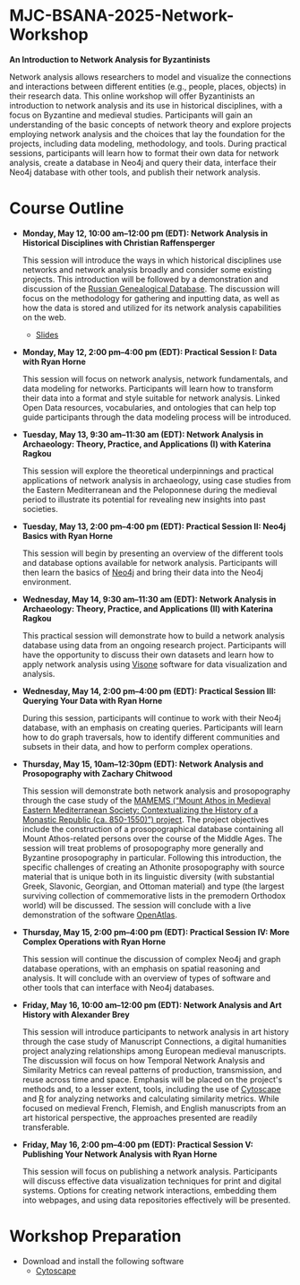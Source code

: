 # MJC-BSANA-2025-Network-Workshop
**An Introduction to Network Analysis for Byzantinists**

Network analysis allows researchers to model and visualize the connections and interactions between different entities (e.g., people, places, objects) in their research data. This online workshop will offer Byzantinists an introduction to network analysis and its use in historical disciplines, with a focus on Byzantine and medieval studies. Participants will gain an understanding of the basic concepts of network theory and explore projects employing network analysis and the choices that lay the foundation for the projects, including data modeling, methodology, and tools. During practical sessions, participants will learn how to format their own data for network analysis, create a database in Neo4j and query their data, interface their Neo4j database with other tools, and publish their network analysis.
# Course Outline
- **Monday, May 12, 10:00 am–12:00 pm (EDT): Network Analysis in Historical Disciplines with Christian Raffensperger**
  
  This session will introduce the ways in which historical disciplines use networks and network analysis broadly and consider some existing projects. This introduction will be followed by a demonstration and discussion of the [Russian Genealogical Database](https://www.gis.huri.harvard.edu/rus-genealogy). The discussion will focus on the methodology for gathering and inputting data, as well as how the data is stored and utilized for its network analysis capabilities on the web.

  - [Slides](https://github.com/Mary-Jaharis-Center/MJC-BSANA-2025-Network-Workshop/blob/main/Raffensperger%20Slides.pdf)

- **Monday, May 12, 2:00 pm–4:00 pm (EDT): Practical Session I: Data with Ryan Horne**
  
  This session will focus on network analysis, network fundamentals, and data modeling for networks. Participants will learn how to transform their data into a format and style suitable for network analysis. Linked Open Data resources, vocabularies, and ontologies that can help top guide participants through the data modeling process will be introduced.

- **Tuesday, May 13, 9:30 am–11:30 am (EDT): Network Analysis in Archaeology: Theory, Practice, and Applications (I) with Katerina Ragkou**
  
  This session will explore the theoretical underpinnings and practical applications of network analysis in archaeology, using case studies from the Eastern Mediterranean and the Peloponnese during the medieval period to illustrate its potential for revealing new insights into past societies.

- **Tuesday, May 13, 2:00 pm–4:00 pm (EDT): Practical Session II: Neo4j Basics with Ryan Horne**
  
  This session will begin by presenting an overview of the different tools and database options available for network analysis. Participants will then learn the basics of [Neo4j](https://neo4j.com/product/neo4j-graph-database/) and bring their data into the Neo4j environment.

- **Wednesday, May 14, 9:30 am–11:30 am (EDT): Network Analysis in Archaeology: Theory, Practice, and Applications (II) with Katerina Ragkou**

  This practical session will demonstrate how to build a network analysis database using data from an ongoing research project. Participants will have the opportunity to discuss their own datasets and learn how to apply network analysis using [Visone](https://visone.ethz.ch/) software for data visualization and analysis.

- **Wednesday, May 14, 2:00 pm–4:00 pm (EDT): Practical Session III: Querying Your Data with Ryan Horne**
  
  During this session, participants will continue to work with their Neo4j database, with an emphasis on creating queries. Participants will learn how to do graph traversals, how to identify different communities and subsets in their data, and how to perform complex operations.

- **Thursday, May 15, 10am–12:30pm (EDT): Network Analysis and Prosopography with Zachary Chitwood**
  
  This session will demonstrate both network analysis and prosopography through the case study of the [MAMEMS (“Mount Athos in Medieval Eastern Mediterranean Society: Contextualizing the History of a Monastic Republic (ca. 850-1550)”) project](https://discover-mamems.openatlas.eu/). The project objectives include the construction of a prosopographical database containing all Mount Athos-related persons over the course of the Middle Ages. The session will treat problems of prosopography more generally and Byzantine prosopography in particular. Following this introduction, the specific challenges of creating an Athonite prosopography with source material that is unique both in its linguistic diversity (with substantial Greek, Slavonic, Georgian, and Ottoman material) and type (the largest surviving collection of commemorative lists in the premodern Orthodox world) will be discussed. The session will conclude with a live demonstration of the software [OpenAtlas](https://openatlas.eu/).

- **Thursday, May 15, 2:00 pm–4:00 pm (EDT): Practical Session IV: More Complex Operations with Ryan Horne**

  This session will continue the discussion of complex Neo4j and graph database operations, with an emphasis on spatial reasoning and analysis. It will conclude with an overview of types of software and other tools that can interface with Neo4j databases.

- **Friday, May 16, 10:00 am–12:00 pm (EDT): Network Analysis and Art History with Alexander Brey**

  This session will introduce participants to network analysis in art history through the case study of Manuscript Connections, a digital humanities project analyzing relationships among European medieval manuscripts. The discussion will focus on how Temporal Network Analysis and Similarity Metrics can reveal patterns of production, transmission, and reuse across time and space. Emphasis will be placed on the project's methods and, to a lesser extent, tools, including the use of [Cytoscape](https://cytoscape.org/) and [R](https://www.r-project.org/) for analyzing networks and calculating similarity metrics. While focused on medieval French, Flemish, and English manuscripts from an art historical perspective, the approaches presented are readily transferable.

- **Friday, May 16, 2:00 pm–4:00 pm (EDT): Practical Session V: Publishing Your Network Analysis with Ryan Horne**

  This session will focus on publishing a network analysis. Participants will discuss effective data visualization techniques for print and digital systems. Options for creating network interactions, embedding them into webpages, and using data repositories effectively will be presented.
# Workshop Preparation
- Download and install the following software
  - [Cytoscape](https://cytoscape.org/download.html)
